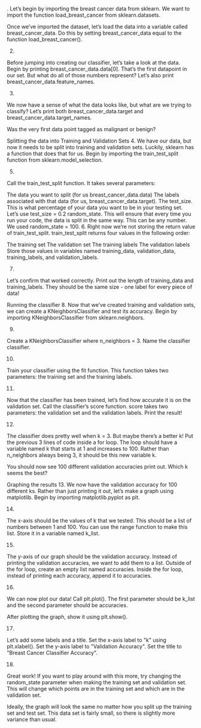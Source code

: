 .
Let’s begin by importing the breast cancer data from sklearn. We want to import the function load_breast_cancer from sklearn.datasets.

Once we’ve imported the dataset, let’s load the data into a variable called breast_cancer_data. Do this by setting breast_cancer_data equal to the function load_breast_cancer().

2.
Before jumping into creating our classifier, let’s take a look at the data. Begin by printing breast_cancer_data.data[0]. That’s the first datapoint in our set. But what do all of those numbers represent? Let’s also print breast_cancer_data.feature_names.

3.
We now have a sense of what the data looks like, but what are we trying to classify? Let’s print both breast_cancer_data.target and breast_cancer_data.target_names.

Was the very first data point tagged as malignant or benign?

Splitting the data into Training and Validation Sets
4.
We have our data, but now it needs to be split into training and validation sets. Luckily, sklearn has a function that does that for us. Begin by importing the train_test_split function from sklearn.model_selection.

5.
Call the train_test_split function. It takes several parameters:

The data you want to split (for us breast_cancer_data.data)
The labels associated with that data (for us, breast_cancer_data.target).
The test_size. This is what percentage of your data you want to be in your testing set. Let’s use test_size = 0.2
random_state. This will ensure that every time you run your code, the data is split in the same way. This can be any number. We used random_state = 100.
6.
Right now we’re not storing the return value of train_test_split. train_test_split returns four values in the following order:

The training set
The validation set
The training labels
The validation labels
Store those values in variables named training_data, validation_data, training_labels, and validation_labels.

7.
Let’s confirm that worked correctly. Print out the length of training_data and training_labels. They should be the same size - one label for every piece of data!

Running the classifier
8.
Now that we’ve created training and validation sets, we can create a KNeighborsClassifier and test its accuracy. Begin by importing KNeighborsClassifier from sklearn.neighbors.

9.
Create a KNeighborsClassifier where n_neighbors = 3. Name the classifier classifier.

10.
Train your classifier using the fit function. This function takes two parameters: the training set and the training labels.

11.
Now that the classifier has been trained, let’s find how accurate it is on the validation set. Call the classifier’s score function. score takes two parameters: the validation set and the validation labels. Print the result!

12.
The classifier does pretty well when k = 3. But maybe there’s a better k! Put the previous 3 lines of code inside a for loop. The loop should have a variable named k that starts at 1 and increases to 100. Rather than n_neighbors always being 3, it should be this new variable k.

You should now see 100 different validation accuracies print out. Which k seems the best?

Graphing the results
13.
We now have the validation accuracy for 100 different ks. Rather than just printing it out, let’s make a graph using matplotlib. Begin by importing matplotlib.pyplot as plt.

14.
The x-axis should be the values of k that we tested. This should be a list of numbers between 1 and 100. You can use the range function to make this list. Store it in a variable named k_list.

15.
The y-axis of our graph should be the validation accuracy. Instead of printing the validation accuracies, we want to add them to a list. Outside of the for loop, create an empty list named accuracies. Inside the for loop, instead of printing each accuracy, append it to accuracies.

16.
We can now plot our data! Call plt.plot(). The first parameter should be k_list and the second parameter should be accuracies.

After plotting the graph, show it using plt.show().

17.
Let’s add some labels and a title. Set the x-axis label to "k" using plt.xlabel(). Set the y-axis label to "Validation Accuracy". Set the title to "Breast Cancer Classifier Accuracy".

18.
Great work! If you want to play around with this more, try changing the random_state parameter when making the training set and validation set. This will change which points are in the training set and which are in the validation set.

Ideally, the graph will look the same no matter how you split up the training set and test set. This data set is fairly small, so there is slightly more variance than usual.